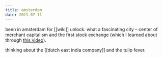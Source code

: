 ```yaml
---
title: amsterdam
date: 2021-07-11
---
```


been in amsterdam for [[wiki]] unlock. what a fascinating city – center of merchant capitalism and the first stock exchange (which I learned about through <a href='https://www.youtube.com/watch?v=HupDukQIugk&t=2651s'>this video</a>). 

thinking about the [[dutch east india company]] and the tulip fever.
